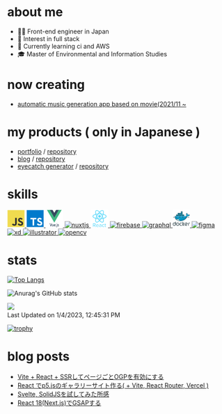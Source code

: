 # about me
- 👩‍💻 Front-end engineer in Japan
- 👀 Interest in full stack
- 🌱 Currently learning ci and AWS
- 🎓 Master of Environmental and Information Studies

# now creating
- [automatic music generation app based on movie(2021/11 ~ ](https://github.com/thetalemon/movie2music)

# my products ( only in Japanese )
- [portfolio](https://manasas.dev/) / [repository](https://github.com/thetalemon/manasandbox)
- [blog](https://blog.manasas.dev/) / [repository](https://github.com/thetalemon/manasblog)
- [eyecatch generator](https://eyecatch.manasas.dev/) / [repository](https://github.com/thetalemon/eye-catch-creator)

# skills
<p align="left"> 
  <a href="https://developer.mozilla.org/en-US/docs/Web/JavaScript" target="_blank"> <img src="https://raw.githubusercontent.com/devicons/devicon/master/icons/javascript/javascript-original.svg" alt="javascript" width="40" height="40"/> </a> 
  <a href="https://www.typescriptlang.org/" target="_blank"> <img src="https://raw.githubusercontent.com/devicons/devicon/master/icons/typescript/typescript-original.svg" alt="typescript" width="40" height="40"/> </a> 
  <a href="https://vuejs.org/" target="_blank"> <img src="https://raw.githubusercontent.com/devicons/devicon/master/icons/vuejs/vuejs-original-wordmark.svg" alt="vuejs" width="40" height="40"/> </a> 
  <a href="https://nuxtjs.org/" target="_blank"> <img src="https://www.vectorlogo.zone/logos/nuxtjs/nuxtjs-icon.svg" alt="nuxtjs" width="40" height="40"/> </a> 
  <a href="https://reactjs.org/" target="_blank"> <img src="https://raw.githubusercontent.com/devicons/devicon/master/icons/react/react-original-wordmark.svg" alt="react" width="40" height="40"/> </a>  
  <a href="https://firebase.google.com/" target="_blank"> <img src="https://www.vectorlogo.zone/logos/firebase/firebase-icon.svg" alt="firebase" width="40" height="40"/> </a>  
  <a href="https://graphql.org" target="_blank"> <img src="https://www.vectorlogo.zone/logos/graphql/graphql-icon.svg" alt="graphql" width="40" height="40"/> </a> 
  <a href="https://www.docker.com/" target="_blank"> <img src="https://raw.githubusercontent.com/devicons/devicon/master/icons/docker/docker-original-wordmark.svg" alt="docker" width="40" height="40"/> </a> 
  <a href="https://www.figma.com/" target="_blank"> <img src="https://www.vectorlogo.zone/logos/figma/figma-icon.svg" alt="figma" width="40" height="40"/> </a> 
  <a href="https://www.adobe.com/products/xd.html" target="_blank"> <img src="https://cdn.worldvectorlogo.com/logos/adobe-xd.svg" alt="xd" width="40" height="40"/> </a> 
  <a href="https://www.adobe.com/in/products/illustrator.html" target="_blank"> <img src="https://www.vectorlogo.zone/logos/adobe_illustrator/adobe_illustrator-icon.svg" alt="illustrator" width="40" height="40"/> </a> 
  <a href="https://opencv.org/" target="_blank"> <img src="https://www.vectorlogo.zone/logos/opencv/opencv-icon.svg" alt="opencv" width="40" height="40"/> </a> 
</p>


# stats
[![Top Langs](https://github-readme-stats.vercel.app/api/top-langs/?username=thetalemon&layout=compact&theme=synthwave&langs_count=4)](https://github.com/anuraghazra/github-readme-stats)

![Anurag's GitHub stats](https://github-readme-stats.vercel.app/api?username=thetalemon&show_icons=true&theme=synthwave&hide=contribs,stars)

<!--START_SECTION:lapras-card-->
<a href="https://lapras.com/public/40LFLL5" target="_blank" rel="noopener noreferrer"><img src="https://lapras-card-generator.vercel.app/api/svg?e=3.37&b=2.85&i=3.47&b1=%23232323&b2=%236d6d6d&i1=%23212121&i2=%23818181&l=en" width="400" ></a>  
Last Updated on 1/4/2023, 12:45:31 PM
<!--END_SECTION:lapras-card-->

[![trophy](https://github-profile-trophy.vercel.app/?username=thetalemon&theme=dracula&column=3&margin-w=15&margin-h=15)](https://github.com/ryo-ma/github-profile-trophy)


# blog posts
<!-- BLOG-POST-LIST:START -->
- [Vite + React + SSRしてページごとOGPを有効にする](https://zenn.dev/thetalemon/articles/1ca7835954c059)
- [React でp5.jsのギャラリーサイト作る&lpar; + Vite, React Router, Vercel &rpar;](https://zenn.dev/thetalemon/articles/46d4ae2561222c)
- [Svelte, SolidJSを試してみた所感](https://zenn.dev/thetalemon/articles/3c55a60a1de6ae)
- [React 18&lpar;Next.js&rpar;でGSAPする](https://zenn.dev/thetalemon/articles/f759b1acd0053a)
<!-- BLOG-POST-LIST:END -->

